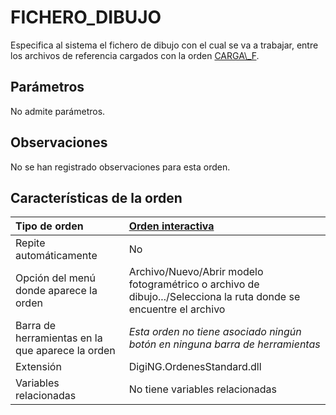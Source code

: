 # FICHERO\_DIBUJO

Especifica al sistema el fichero de dibujo con el cual se va a trabajar, entre los archivos de referencia cargados con la orden [CARGA\\_F](/digi3d-net/referencia/ventana-de-dibujo/ordenes/c/carga-f.md).

## Parámetros

No admite parámetros.

## Observaciones

No se han registrado observaciones para esta orden.

## Características de la orden

| Tipo de orden | [Orden interactiva](fichero-dibujo.md) |
| :--- | :--- |
| Repite automáticamente | No |
| Opción del menú donde aparece la orden | Archivo/Nuevo/Abrir modelo fotogramétrico o archivo de dibujo.../Selecciona la ruta donde se encuentre el archivo |
| Barra de herramientas en la que aparece la orden | _Esta orden no tiene asociado ningún botón en ninguna barra de herramientas_ |
| Extensión | DigiNG.OrdenesStandard.dll |
| Variables relacionadas | No tiene variables relacionadas |

